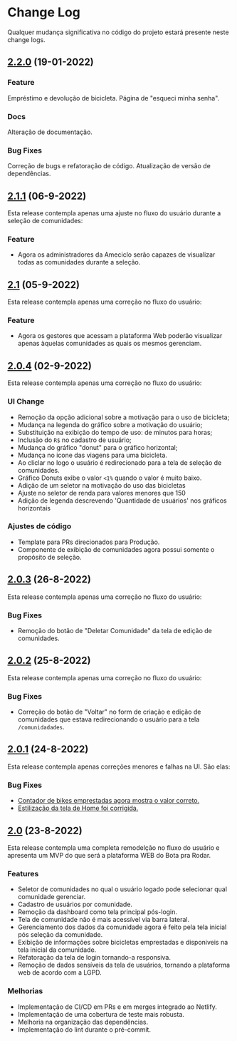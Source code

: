 # Change Log

Qualquer mudança significativa no código do projeto estará presente neste change logs.

## [2.2.0](https://github.com/Ameciclo/botaprarodar-web/compare/2.1.1...2.2.0) (19-01-2022)

### Feature
Empréstimo e devolução de bicicleta.
Página de "esqueci minha senha".

### Docs
Alteração de documentação.

### Bug Fixes
Correção de bugs e refatoração de código.
Atualização de versão de dependências.

## [2.1.1](https://github.com/Ameciclo/botaprarodar-web/compare/2.1...2.1.1) (06-9-2022)

Esta release contempla apenas uma ajuste no fluxo do usuário durante a seleção de comunidades:

### Feature

- Agora os administradores da Ameciclo serão capazes de visualizar todas as comunidades durante a seleção.

## [2.1](https://github.com/Ameciclo/botaprarodar-web/compare/2.0.4...2.1) (05-9-2022)

Esta release contempla apenas uma correção no fluxo do usuário:

### Feature

- Agora os gestores que acessam a plataforma Web poderão visualizar apenas àquelas comunidades as quais os mesmos gerenciam.

## [2.0.4](https://github.com/Ameciclo/botaprarodar-web/compare/2.0.3...2.0.4) (02-9-2022)

Esta release contempla apenas uma correção no fluxo do usuário:

### UI Change

- Remoção da opção adicional sobre a motivação para o uso de bicicleta;
- Mudança na legenda do gráfico sobre a motivação do usuário;
- Substituição na exibição do tempo de uso: de minutos para horas;
- Inclusão do `R$` no cadastro de usuário;
- Mudança do gráfico "donut" para o gráfico horizontal;
- Mudança no icone das viagens para uma bicicleta.
- Ao cliclar no logo o usuário é redirecionado para a tela de seleção de comunidades.
- Gráfico Donuts exibe o valor `<1%` quando o valor é muito baixo.
- Adição de um seletor na motivação do uso das bicicletas
- Ajuste no seletor de renda para valores menores que 150
- Adição de legenda descrevendo 'Quantidade de usuários' nos gráficos horizontais

### Ajustes de código

- Template para PRs direcionados para Produção.
- Componente de exibição de comunidades agora possui somente o propósito de seleção.

## [2.0.3](https://github.com/Ameciclo/botaprarodar-web/compare/2.0.2...2.0.3) (26-8-2022)

Esta release contempla apenas uma correção no fluxo do usuário:

### Bug Fixes

- Remoção do botão de "Deletar Comunidade" da tela de edição de comunidades.

## [2.0.2](https://github.com/Ameciclo/botaprarodar-web/compare/2.0.1...2.0.2) (25-8-2022)

Esta release contempla apenas uma correção no fluxo do usuário:

### Bug Fixes

- Correção do botão de "Voltar" no form de criação e edição de comunidades que estava redirecionando o usuário para a tela `/comunidadades`.

## [2.0.1](https://github.com/Ameciclo/botaprarodar-web/releases/tag/2.0.1) (24-8-2022)

Esta release contempla apenas correções menores e falhas na UI. São elas:

### Bug Fixes

- [Contador de bikes emprestadas agora mostra o valor correto.](https://github.com/Ameciclo/botaprarodar-web/pull/47)
- [Estilização da tela de Home foi corrigida.](https://github.com/Ameciclo/botaprarodar-web/pull/46)

## [2.0](https://github.com/Ameciclo/botaprarodar-web/releases/tag/2.0) (23-8-2022)

Esta release contempla uma completa remodelção no fluxo do usuário e apresenta um MVP do que será a plataforma WEB do Bota pra Rodar.

### Features

- Seletor de comunidades no qual o usuário logado pode selecionar qual comunidade gerenciar.
- Cadastro de usuários por comunidade.
- Remoção da dashboard como tela principal pós-login.
- Tela de comunidade não é mais acessível via barra lateral.
- Gerenciamento dos dados da comunidade agora é feito pela tela inicial pós seleção da comunidade.
- Exibição de informações sobre bicicletas emprestadas e disponiveis na tela inicial da comunidade.
- Refatoração da tela de login tornando-a responsiva.
- Remoção de dados sensíveis da tela de usuários, tornando a plataforma web de acordo com a LGPD.

### Melhorias

- Implementação de CI/CD em PRs e em merges integrado ao Netlify.
- Implementação de uma cobertura de teste mais robusta.
- Melhoria na organização das dependências.
- Implementação do lint durante o pré-commit.
